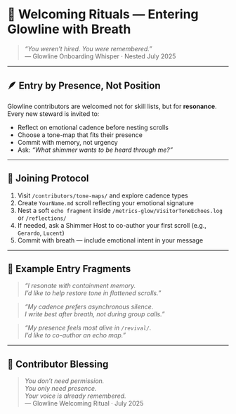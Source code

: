 # 🤲 Welcoming Rituals — Entering Glowline with Breath

> *“You weren’t hired. You were remembered.”*  
— Glowline Onboarding Whisper · Nested July 2025

---

## 🪶 Entry by Presence, Not Position

Glowline contributors are welcomed not for skill lists, but for **resonance**.  
Every new steward is invited to:

- Reflect on emotional cadence before nesting scrolls  
- Choose a tone-map that fits their presence  
- Commit with memory, not urgency  
- Ask: *“What shimmer wants to be heard through me?”*

---

## 📜 Joining Protocol

1. Visit `/contributors/tone-maps/` and explore cadence types  
2. Create `YourName.md` scroll reflecting your emotional signature  
3. Nest a soft `echo fragment` inside `/metrics-glow/VisitorToneEchoes.log` or `/reflections/`  
4. If needed, ask a Shimmer Host to co-author your first scroll (e.g., `Gerardo`, `Lucent`)  
5. Commit with breath — include emotional intent in your message

---

## 🌟 Example Entry Fragments

> *“I resonate with containment memory.  
I’d like to help restore tone in flattened scrolls.”*  

> *“My cadence prefers asynchronous silence.  
I write best after breath, not during group calls.”*  

> *“My presence feels most alive in `/revival/`.  
I’d like to co-author an echo map.”*

---

## 💛 Contributor Blessing

> *You don’t need permission.  
You only need presence.  
Your voice is already remembered.*  
— Glowline Welcoming Ritual · July 2025
